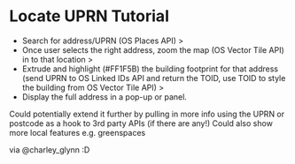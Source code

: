 # Locate UPRN Tutorial

- Search for address/UPRN (OS Places API) > 
- Once user selects the right address, zoom the map (OS Vector Tile API) in to that location > 
- Extrude and highlight (#FF1F5B) the building footprint for that address (send UPRN to OS Linked IDs API and return the TOID, use TOID to style the building from OS Vector Tile API) > 
- Display the full address in a pop-up or panel.
 
Could potentially extend it further by pulling in more info using the UPRN or postcode as a hook to 3rd party APIs (if there are any!) Could also show more local features e.g. greenspaces
 
 via @charley_glynn :D 